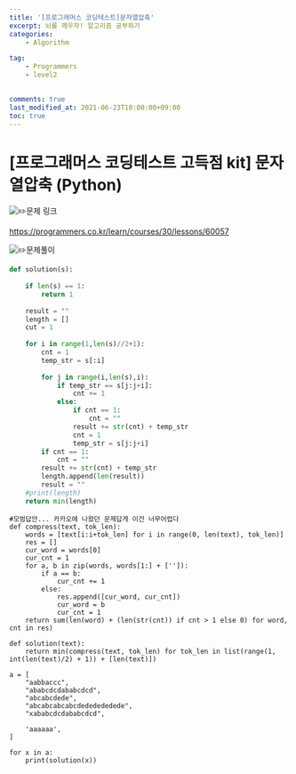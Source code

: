 ```yaml
---
title: '[프로그래머스 코딩테스트]문자열압축'
excerpt: 뇌를 깨우자! 알고리즘 공부하기
categories:
    - Algorithm

tag:
    - Programmers
    - level2
    

comments: true
last_modified_at: 2021-06-23T10:00:00+09:00
toc: true
---
```


# [프로그래머스 코딩테스트 고득점 kit] 문자열압축 (Python)

![:pencil2:](https://github.githubassets.com/images/icons/emoji/unicode/270f.png)문제 링크

https://programmers.co.kr/learn/courses/30/lessons/60057



![:pencil2:](https://github.githubassets.com/images/icons/emoji/unicode/270f.png)문제풀이



```python
def solution(s):
    
    if len(s) == 1:
        return 1
    
    result = ""
    length = []
    cut = 1
    
    for i in range(1,len(s)//2+1):
        cnt = 1
        temp_str = s[:i]
        
        for j in range(i,len(s),i):
            if temp_str == s[j:j+i]:
                cnt += 1
            else:
                if cnt == 1:
                    cnt = ""
                result += str(cnt) + temp_str
                cnt = 1
                temp_str = s[j:j+i]
        if cnt == 1:
            cnt = ""
        result += str(cnt) + temp_str
        length.append(len(result))
        result = ""
    #print(length)
    return min(length)
```

```
#모범답안... 카카오에 나왔던 문제답게 이건 너무어렵다
def compress(text, tok_len):
    words = [text[i:i+tok_len] for i in range(0, len(text), tok_len)]
    res = []
    cur_word = words[0]
    cur_cnt = 1
    for a, b in zip(words, words[1:] + ['']):
        if a == b:
            cur_cnt += 1
        else:
            res.append([cur_word, cur_cnt])
            cur_word = b
            cur_cnt = 1
    return sum(len(word) + (len(str(cnt)) if cnt > 1 else 0) for word, cnt in res)

def solution(text):
    return min(compress(text, tok_len) for tok_len in list(range(1, int(len(text)/2) + 1)) + [len(text)])

a = [
    "aabbaccc",
    "ababcdcdababcdcd",
    "abcabcdede",
    "abcabcabcabcdededededede",
    "xababcdcdababcdcd",

    'aaaaaa',
]

for x in a:
    print(solution(x))
```

